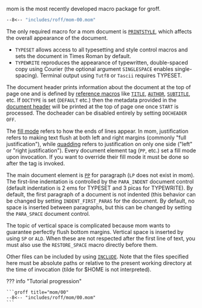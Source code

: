 mom is the most recently developed macro package for groff.

```roff
--8<-- "includes/roff/mom-00.mom"
```

The only required macro for a mom document is [`PRINTSTYLE`](https://www.schaffter.ca/mom/momdoc/docprocessing.html#printstyle), which affects the overall appearance of the document.

-   `TYPESET` allows access to all typesetting and style control macros and sets the document in Times Roman by default.
-   `TYPEWRITE` reproduces the appearance of typewritten, double-spaced copy using Courier (the optional argument `SINGLESPACE` enables single-spacing).
    Terminal output using `Tutf8` or `Tascii` requires TYPESET.

The document header prints information about the document at the top of page one and is defined by [reference macros](https://www.schaffter.ca/mom/momdoc/docprocessing.html#reference-macros) like [`TITLE`](https://www.schaffter.ca/mom/momdoc/docprocessing.html#doc-title), [`AUTHOR`](https://www.schaffter.ca/mom/momdoc/docprocessing.html#author), [`SUBTITLE`](https://www.schaffter.ca/mom/momdoc/docprocessing.html#subtitle), etc.
If `DOCTYPE` is set (`DEFAULT` etc.) then the metadata provided in the [document header](https://www.schaffter.ca/mom/momdoc/docprocessing.html#docheader) will be printed at the top of page one once `START` is processed.
The docheader can be disabled entirely by setting `DOCHEADER OFF`.

The [fill mode](https://www.schaffter.ca/mom/momdoc/definitions.html#filled) refers to how the ends of lines appear.
In mom, justification refers to making text flush at both left and right margins (commonly "full justification"), while [quadding](https://www.schaffter.ca/mom/momdoc/definitions.html#quad) refers to justification on only one side ("left" or "right justification").
Every document element tag (`PP`, etc.) set a fill mode upon invocation.
If you want to override their fill mode it must be done so after the tag is invoked.

The main document element is [`PP`](https://www.schaffter.ca/mom/momdoc/docelement.html#pp-intro) for paragraph (`LP` does not exist in mom).
The first-line indentation is controlled by the `PARA_INDENT` document control (default indentation is 2 ems for TYPESET and 3 picas for TYPEWRITE).
By default, the first paragraph of a document is not indented (this behavior can be changed by setting `INDENT_FIRST_PARAS` for the document.
By default, no space is inserted between paragraphs, but this can be changed by setting the `PARA_SPACE` document control.

The topic of vertical space is complicated because mom wants to guarantee perfectly flush bottom margins.
Vertical space is inserted by using `SP` or `ALD`.
When these are not respected after the first line of text, you must also use the `RESTORE_SPACE` macro directly before them.

Other files can be included by using [`INCLUDE`](https://www.schaffter.ca/mom/momdoc/docprocessing.html#include).
Note that the files specified here must be absolute paths or relative to the present working directory at the time of invocation (tilde for $HOME is not interpreted).

??? info "Tutorial progression"

    ```groff title="mom/00"
    --8<-- "includes/roff/mom/00.mom"
    ```
